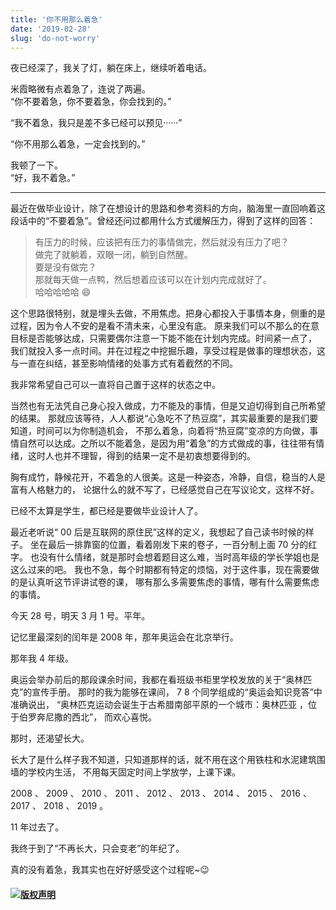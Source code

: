 ```yaml
---
title: '你不用那么着急'
date: '2019-02-28'
slug: 'do-not-worry'
---
```


夜已经深了，我关了灯，躺在床上，继续听着电话。

米霞略微有点着急了，连说了两遍。  
“你不要着急，你不要着急，你会找到的。”

“我不着急，我只是差不多已经可以预见······”

“你不用那么着急，一定会找到的。”  

我顿了一下。  
“好，我不着急。”

---

最近在做毕业设计，除了在想设计的思路和参考资料的方向，脑海里一直回响着这段话中的“不要着急”。曾经还问过都用什么方式缓解压力，得到了这样的回答：

> 有压力的时候，应该把有压力的事情做完，然后就没有压力了吧？  
做完了就躺着，双眼一闭，躺到自然醒。  
要是没有做完？  
那就每天做一点鸭，然后想着应该可以在计划内完成就好了。  
哈哈哈哈哈 😄

这个思路很特别，就是埋头去做，不用焦虑。把身心都投入于事情本身，侧重的是过程，因为令人不安的是看不清未来，心里没有底。
原来我们可以不那么的在意目标是否能够达成，只需要偶尔注意一下能不能在计划内完成。时间紧一点了，
我们就投入多一点时间。并在过程之中挖掘乐趣，享受过程是做事的理想状态，这与一直在纠结，甚至影响情绪的处事方式有着截然的不同。

我非常希望自己可以一直将自己置于这样的状态之中。

当然也有无法凭自己身心投入做成，力不能及的事情，但是又迫切得到自己所希望的结果。
那就应该等待，人人都说“心急吃不了热豆腐”，其实最重要的是我们要知道，时间可以为你制造机会，
不那么着急，向着将“热豆腐”变凉的方向做，事情自然可以达成。之所以不能着急，是因为用“着急”的方式做成的事，往往带有情绪，这时人也并不理智，得到的结果一定不是初衷想要得到的。

胸有成竹，静候花开，不着急的人很美。这是一种姿态，冷静，自信，稳当的人是富有人格魅力的，
论据什么的就不写了，已经感觉自己在写议论文，这样不好。

已经不太算是学生，都已经是要做毕业设计人了。

最近老听说“ 00 后是互联网的原住民”这样的定义，我想起了自己读书时候的样子。
坐在最后一排靠窗的位置，看着刚发下来的卷子，一百分制上面 70 分的红字。
也没有什么情绪，就是那时会想着题目这么难，当时高年级的学长学姐也是这么过来的吧。
我也不急，每个时期都有特定的烦恼，对于这件事，现在需要做的是认真听这节评讲试卷的课，
哪有那么多需要焦虑的事情，哪有什么需要焦虑的事情。

今天 28 号，明天 3 月 1 号。平年。

记忆里最深刻的闰年是 2008 年，那年奥运会在北京举行。

那年我 4 年级。

奥运会举办前后的那段课余时间，我都在看班级书柜里学校发放的关于“奥林匹克”的宣传手册。
那时的我为能够在课间， 7 8 个同学组成的“奥运会知识竞答”中准确说出，
“奥林匹克运动会诞生于古希腊南部平原的一个城市：奥林匹亚 ，位于伯罗奔尼撒的西北”，
而欢心喜悦。

那时，还渴望长大。

长大了是什么样子我不知道，只知道那样的话，就不用在这个用铁柱和水泥建筑围墙的学校内生活，
不用每天固定时间上学放学，上课下课。

2008 、 2009 、 2010 、 2011 、 2012 、 2013 、 2014 、 2015 、 2016 、 2017 、 2018 、 2019 。

11 年过去了。

我终于到了“不再长大，只会变老”的年纪了。

真的没有着急，我其实也在好好感受这个过程呢~😉

#### [![版权声明](https://zsdycs.cn/images/creativecommons-cc.svg)](https://creativecommons.org/licenses/by-nc-nd/4.0/)
